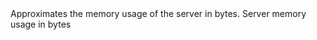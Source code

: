 <function name="ApproximateProcessMemoryUsage" parent="gameserver" type="libraryfunc">
	<description>
		Approximates the memory usage of the server in bytes.
		<added version="0.7"></added>
	</description>
	<realm>Server</realm>
	<rets>
		<ret name="memoryUsage" type="number">memory usage in bytes</ret>
	</rets>
</function>
